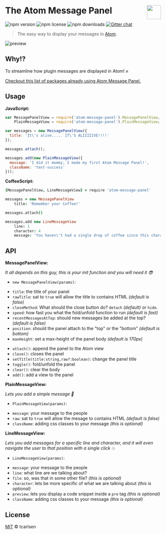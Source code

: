 # The Atom Message Panel <a href="http://packagequality.com/#?package=atom-message-panel" target="_blank"><img src="http://npm.packagequality.com/badge/atom-message-panel.png" align="right" height="45px"></a>

![npm version](https://img.shields.io/npm/v/atom-message-panel.svg)
![npm license](https://img.shields.io/npm/l/atom-message-panel.svg)
![npm downloads](https://img.shields.io/npm/dm/atom-message-panel.svg)
[![Gitter chat](https://img.shields.io/badge/gitter-join_chat-brightgreen.svg)](https://gitter.im/tcarlsen/atom-message-panel) 

> The easy way to display your messages in [Atom](http://atom.io).

![preview](https://cloud.githubusercontent.com/assets/145288/2628677/25f9ba7a-be2b-11e3-9780-8172cf7ea292.png)

## Why!?

To streamline how plugin messages are displayed in Atom! :fist:

[Checkout this list of packages already using Atom Message Panel.](https://github.com/tcarlsen/atom-message-panel/wiki/They-use-it!)

## Usage

**JavaScript:**

```javascript
var MessagePanelView = require('atom-message-panel').MessagePanelView,
    PlainMessageView = require('atom-message-panel').PlainMessageView;

var messages = new MessagePanelView({
  title: 'It\'s alive..... IT\'S ALIIIIIVE!!!!'
});

messages.attach();

messages.add(new PlainMessageView({
  message: 'I did it mommy, I made my first Atom Message Panel!',
  className: 'text-success'
}));
```

**CoffeeScript:**

```coffeescript
{MessagePanelView, LineMessageView} = require 'atom-message-panel'

messages = new MessagePanelView
    title: 'Remember your Coffee!'

messages.attach()

messages.add new LineMessageView
    line: 1
    character: 4
    message: 'You haven\'t had a single drop of coffee since this character'
```

## API

**MessagePanelView:**

*It all depends on this guy, this is your init function and you will need it :sunglasses:*

 * `new MessagePanelView(params)`:
  - `title`: the title of your panel
  - `rawTitle`: sat to `true` will allow the title to contains HTML *(default is false)*
  - `closeMethod`: What should the close button do? `detach` *(default)* or `hide`.
  - `speed`: how fast you what the fold/unfold function to run *(default is fast)*
  - `recentMessagesAtTop`: should new messages be added at the top? *(default is false)*
  - `position`: should the panel attach to the "top" or the "bottom" *(default is bottom)*
  - `maxHeight`: set a max-height of the panel body *(default is 170px)*
 * `attach()`: append the panel to the Atom view
 * `close()`: closes the panel
 * `setTitle(title:string,raw?:boolean)`: change the panel title
 * `toggle()`: fold/unfold the panel
 * `clear()`: clear the body
 * `add()`: add a view to the panel

**PlainMessageView:**

*Lets you add a simple message :speech_balloon:*

 * `PlainMessageView(params)`:
  - `message`: your message to the people
  - `raw`: sat to `true` will allow the mesage to contains HTML *(default is false)*
  - `className`: adding css classes to your message *(this is optional)*

**LineMessageView:**

*Lets you add messages for a specific line and character, and it will even navigate the user to that position with a single click :boom:*

  * `LineMessageView(params)`:
   - `message`: your message to the people
   - `line`: what line are we talking about?
   - `file`: so, was that in some other file? *(this is optional)*
   - `character`: lets be more specific of what we are talking about *(this is optional)*
   - `preview`: lets you display a code snippet inside a `pre` tag *(this is optional)*
   - `className`: adding css classes to your message *(this is optional)*

## License

[MIT](LICENSE.md) © tcarlsen
